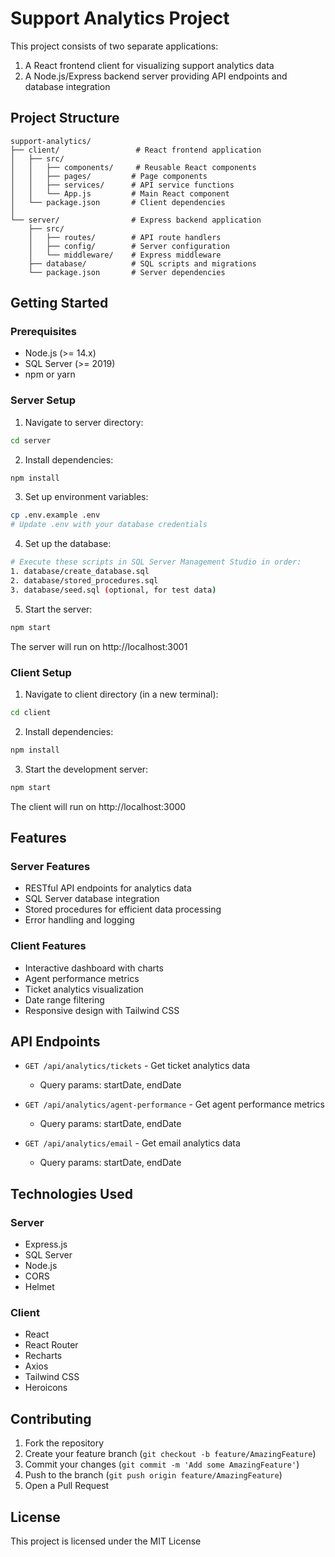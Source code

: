 # Support Analytics Project

This project consists of two separate applications:

1. A React frontend client for visualizing support analytics data
2. A Node.js/Express backend server providing API endpoints and database integration

## Project Structure

```
support-analytics/
├── client/                 # React frontend application
│   ├── src/
│   │   ├── components/     # Reusable React components
│   │   ├── pages/         # Page components
│   │   ├── services/      # API service functions
│   │   └── App.js         # Main React component
│   └── package.json       # Client dependencies
│
└── server/                # Express backend application
    ├── src/
    │   ├── routes/        # API route handlers
    │   ├── config/        # Server configuration
    │   └── middleware/    # Express middleware
    ├── database/          # SQL scripts and migrations
    └── package.json       # Server dependencies
```

## Getting Started

### Prerequisites

- Node.js (>= 14.x)
- SQL Server (>= 2019)
- npm or yarn

### Server Setup

1. Navigate to server directory:
```bash
cd server
```

2. Install dependencies:
```bash
npm install
```

3. Set up environment variables:
```bash
cp .env.example .env
# Update .env with your database credentials
```

4. Set up the database:
```bash
# Execute these scripts in SQL Server Management Studio in order:
1. database/create_database.sql
2. database/stored_procedures.sql
3. database/seed.sql (optional, for test data)
```

5. Start the server:
```bash
npm start
```

The server will run on http://localhost:3001

### Client Setup

1. Navigate to client directory (in a new terminal):
```bash
cd client
```

2. Install dependencies:
```bash
npm install
```

3. Start the development server:
```bash
npm start
```

The client will run on http://localhost:3000

## Features

### Server Features
- RESTful API endpoints for analytics data
- SQL Server database integration
- Stored procedures for efficient data processing
- Error handling and logging

### Client Features
- Interactive dashboard with charts
- Agent performance metrics
- Ticket analytics visualization
- Date range filtering
- Responsive design with Tailwind CSS

## API Endpoints

- `GET /api/analytics/tickets` - Get ticket analytics data
  - Query params: startDate, endDate

- `GET /api/analytics/agent-performance` - Get agent performance metrics
  - Query params: startDate, endDate

- `GET /api/analytics/email` - Get email analytics data
  - Query params: startDate, endDate

## Technologies Used

### Server
- Express.js
- SQL Server
- Node.js
- CORS
- Helmet

### Client
- React
- React Router
- Recharts
- Axios
- Tailwind CSS
- Heroicons

## Contributing

1. Fork the repository
2. Create your feature branch (`git checkout -b feature/AmazingFeature`)
3. Commit your changes (`git commit -m 'Add some AmazingFeature'`)
4. Push to the branch (`git push origin feature/AmazingFeature`)
5. Open a Pull Request

## License

This project is licensed under the MIT License